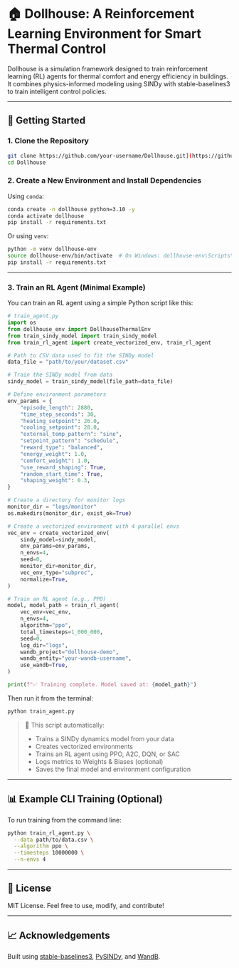# 🏠 Dollhouse: A Reinforcement Learning Environment for Smart Thermal Control

Dollhouse is a simulation framework designed to train reinforcement learning (RL) agents for thermal comfort and energy efficiency in buildings. It combines physics-informed modeling using SINDy with stable-baselines3 to train intelligent control policies.

---

## 🚀 Getting Started

### 1. Clone the Repository

```bash
git clone https://github.com/your-username/Dollhouse.git](https://github.com/confrence-anonymous/DollHouse.git
cd Dollhouse
```

### 2. Create a New Environment and Install Dependencies

Using `conda`:

```bash
conda create -n dollhouse python=3.10 -y
conda activate dollhouse
pip install -r requirements.txt
```

Or using `venv`:

```bash
python -m venv dollhouse-env
source dollhouse-env/bin/activate  # On Windows: dollhouse-env\Scripts\activate
pip install -r requirements.txt
```

---

### 3. Train an RL Agent (Minimal Example)

You can train an RL agent using a simple Python script like this:

```python
# train_agent.py
import os
from dollhouse_env import DollhouseThermalEnv
from train_sindy_model import train_sindy_model
from train_rl_agent import create_vectorized_env, train_rl_agent

# Path to CSV data used to fit the SINDy model
data_file = "path/to/your/dataset.csv"

# Train the SINDy model from data
sindy_model = train_sindy_model(file_path=data_file)

# Define environment parameters
env_params = {
    "episode_length": 2880,
    "time_step_seconds": 30,
    "heating_setpoint": 26.0,
    "cooling_setpoint": 28.0,
    "external_temp_pattern": "sine",
    "setpoint_pattern": "schedule",
    "reward_type": "balanced",
    "energy_weight": 1.0,
    "comfort_weight": 1.0,
    "use_reward_shaping": True,
    "random_start_time": True,
    "shaping_weight": 0.3,
}

# Create a directory for monitor logs
monitor_dir = "logs/monitor"
os.makedirs(monitor_dir, exist_ok=True)

# Create a vectorized environment with 4 parallel envs
vec_env = create_vectorized_env(
    sindy_model=sindy_model,
    env_params=env_params,
    n_envs=4,
    seed=0,
    monitor_dir=monitor_dir,
    vec_env_type="subproc",
    normalize=True,
)

# Train an RL agent (e.g., PPO)
model, model_path = train_rl_agent(
    vec_env=vec_env,
    n_envs=4,
    algorithm="ppo",
    total_timesteps=1_000_000,
    seed=0,
    log_dir="logs",
    wandb_project="dollhouse-demo",
    wandb_entity="your-wandb-username",
    use_wandb=True,
)

print(f"✅ Training complete. Model saved at: {model_path}")
```

Then run it from the terminal:

```bash
python train_agent.py
```

> 🔧 This script automatically:
>
> * Trains a SINDy dynamics model from your data
> * Creates vectorized environments
> * Trains an RL agent using PPO, A2C, DQN, or SAC
> * Logs metrics to Weights & Biases (optional)
> * Saves the final model and environment configuration

---



## 📊 Example CLI Training (Optional)

To run training from the command line:

```bash
python train_rl_agent.py \
  --data path/to/data.csv \
  --algorithm ppo \
  --timesteps 10000000 \
  --n-envs 4
```

---

## 📜 License

MIT License. Feel free to use, modify, and contribute!

---

## 📈 Acknowledgements

Built using [stable-baselines3](https://github.com/DLR-RM/stable-baselines3), [PySINDy](https://github.com/dynamicslab/pysindy), and [WandB](https://wandb.ai/).


